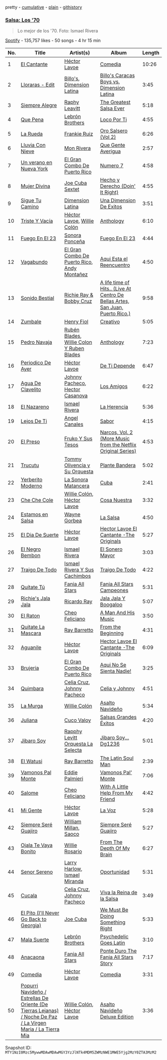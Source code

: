 pretty - [cumulative](/playlists/cumulative/37i9dQZF1DX2zJGRjWhK7Q.md) - [plain](/playlists/plain/37i9dQZF1DX2zJGRjWhK7Q) - [githistory](https://github.githistory.xyz/mackorone/spotify-playlist-archive/blob/main/playlists/plain/37i9dQZF1DX2zJGRjWhK7Q)

### [Salsa: Los '70](https://open.spotify.com/playlist/37i9dQZF1DX2zJGRjWhK7Q)

> Lo mejor de los '70\. Foto: Ismael Rivera

[Spotify](https://open.spotify.com/user/spotify) - 135,757 likes - 50 songs - 4 hr 15 min

| No. | Title | Artist(s) | Album | Length |
|---|---|---|---|---|
| 1 | [El Cantante](https://open.spotify.com/track/1uRXl9FJPkommfTTqXkhRo) | [Héctor Lavoe](https://open.spotify.com/artist/7opp16lU7VM3l2WBdGMYHP) | [Comedia](https://open.spotify.com/album/3TZvhtRWCC83hHykgTmu6G) | 10:26 |
| 2 | [Lloraras \- Edit](https://open.spotify.com/track/4Ke0C7xrEiTCZjVGiJWSAM) | [Billo's](https://open.spotify.com/artist/38zyliF0xdJKS7k1BIEuL6), [Dimension Latina](https://open.spotify.com/artist/2ixSzFmACsZSsx40fXTNYk) | [Billo's Caracas Boys vs\. Dimension Latina](https://open.spotify.com/album/6V8ZCOf6L8taOSseOwrSUu) | 3:45 |
| 3 | [Siempre Alegre](https://open.spotify.com/track/6otJXrhINqJosHnDwFtGj2) | [Raphy Leavitt](https://open.spotify.com/artist/0MEfUKKTbD1V0312mx08JR) | [The Greatest Salsa Ever](https://open.spotify.com/album/4tYWoynGUNW2Hsz1Q2jC9Q) | 5:18 |
| 4 | [Que Pena](https://open.spotify.com/track/7H6TbcATjUfP6gkJ7vxfp5) | [Lebrón Brothers](https://open.spotify.com/artist/3MeSOWo9ZSTe5Esf66uXam) | [Loco Por Ti](https://open.spotify.com/album/4xDo2losNBAidTX68sPdeM) | 4:55 |
| 5 | [La Rueda](https://open.spotify.com/track/5dOWipP9winLed8B0Ajoxa) | [Frankie Ruiz](https://open.spotify.com/artist/4dLvccxeQIM5u80Ri0u9OV) | [Oro Salsero \(Vol 2\)](https://open.spotify.com/album/7hVgZj58AvnzHHzxw3Oqyh) | 6:26 |
| 6 | [Lluvia Con Nieve](https://open.spotify.com/track/1bTfh8IF7GIOuxtQcfXMF4) | [Mon Rivera](https://open.spotify.com/artist/0XnUt52wINQV3RGEWCeDFx) | [Que Gente Averigua](https://open.spotify.com/album/7mpXUilEGA93vFJDrpQEaK) | 2:57 |
| 7 | [Un verano en Nueva York](https://open.spotify.com/track/1q2J8KWeewoqOrZI4a65P9) | [El Gran Combo De Puerto Rico](https://open.spotify.com/artist/6nnspeopmJAG07xOxHmqTu) | [Numero 7](https://open.spotify.com/album/0VaX081B3DVzrDJOxWVqGS) | 4:58 |
| 8 | [Mujer Divina](https://open.spotify.com/track/67MXiEsdYo4tYEwIybqgGG) | [Joe Cuba Sextet](https://open.spotify.com/artist/7glnjTMVq4r8iNugFbuIqj) | [Hecho y Derecho \(Doin' It Right\)](https://open.spotify.com/album/65EJIebSAXNM4Fu1oHnecX) | 4:55 |
| 9 | [Sigue Tu Camino](https://open.spotify.com/track/6K60uL5wHxDSqKgzScPzAn) | [Dimension Latina](https://open.spotify.com/artist/2ixSzFmACsZSsx40fXTNYk) | [Una Dimension De Exitos](https://open.spotify.com/album/6cEzcbjpmhMhkuO22YNOOD) | 3:51 |
| 10 | [Triste Y Vacía](https://open.spotify.com/track/53GPxPUQjOBFIU4SEbQ1ze) | [Héctor Lavoe](https://open.spotify.com/artist/7opp16lU7VM3l2WBdGMYHP), [Willie Colón](https://open.spotify.com/artist/7x5Slu7yTE5icZjNsc3OzW) | [Anthology](https://open.spotify.com/album/4886ILGnNYIFzsgxC6JFLJ) | 6:10 |
| 11 | [Fuego En El 23](https://open.spotify.com/track/60HG3jOvvG7XITdy6F06el) | [Sonora Ponceña](https://open.spotify.com/artist/39qcQ01yJQbaMje70kIiFa) | [Fuego En El 23](https://open.spotify.com/album/4jGQVE5IniOspcAzlyQ95f) | 4:44 |
| 12 | [Vagabundo](https://open.spotify.com/track/3drdfMEzD3EoLCdvAB4bhr) | [El Gran Combo De Puerto Rico](https://open.spotify.com/artist/6nnspeopmJAG07xOxHmqTu), [Andy Montañez](https://open.spotify.com/artist/6RMWFexOHVj5ctezneQH5v) | [Aqui Esta el Reencuentro](https://open.spotify.com/album/2Vpk4g41LQN5eD4A7G48ld) | 4:50 |
| 13 | [Sonido Bestial](https://open.spotify.com/track/682K8AJvxcAaUWgjuQSmmN) | [Richie Ray & Bobby Cruz](https://open.spotify.com/artist/56eTRCwZ13vVWAmrG0dMnq) | [A life time of Hits.\. \(Live At Centro De Bellas Artes, San Juan, Puerto Rico.\)](https://open.spotify.com/album/6ZcpYhA2AErirv2nt3R7U2) | 9:58 |
| 14 | [Zumbale](https://open.spotify.com/track/6M5z2Pca6OuN4l5n5kId3E) | [Henry Fiol](https://open.spotify.com/artist/3mnx8ehcNQEYMFSGXWOaVB) | [Creativo](https://open.spotify.com/album/6tN89OXbeSQoc0YU1zBOlq) | 5:05 |
| 15 | [Pedro Navaja](https://open.spotify.com/track/09PGyODYYlVsL49N7TR914) | [Rubén Blades](https://open.spotify.com/artist/5BwMgvRwlq61SmknvsVIQj), [Willie Colon Y Ruben Blades](https://open.spotify.com/artist/3j2xUU9GSvJLBKhp7maKaO) | [Anthology](https://open.spotify.com/album/1mJroViGaNhgmckqDiIfBU) | 7:23 |
| 16 | [Periodico De Ayer](https://open.spotify.com/track/3Hv1DCU3Z0mPJa7UjqD0IG) | [Héctor Lavoe](https://open.spotify.com/artist/7opp16lU7VM3l2WBdGMYHP) | [De Ti Depende](https://open.spotify.com/album/79ww1pmfO8Y9fvZeSlSHFy) | 6:47 |
| 17 | [Agua De Clavelito](https://open.spotify.com/track/7I9d2fIkGK7r4Wjv4p2EJW) | [Johnny Pacheco](https://open.spotify.com/artist/09947uhj2ZwU9mFXK5v50o), [Hector Casanova](https://open.spotify.com/artist/1xAyYU2KQcA4QaNvVqVdu4) | [Los Amigos](https://open.spotify.com/album/79pbn3RdGDpThPwyZ6PB7g) | 6:22 |
| 18 | [El Nazareno](https://open.spotify.com/track/062vOe8esScYEDw4cPvBxs) | [Ismael Rivera](https://open.spotify.com/artist/788HzQOFhN3mcDo0InBqbJ) | [La Herencia](https://open.spotify.com/album/7C94KIrL1IS3hHQwQ9BbGr) | 5:36 |
| 19 | [Lejos De Ti](https://open.spotify.com/track/1u3myea0ndESXsA2OifxCQ) | [Angel Canales](https://open.spotify.com/artist/4bJWcXUgUrQl4E4ru6VapB) | [Sabor](https://open.spotify.com/album/62j3BsaN0cXPxbvOwvwlhH) | 4:15 |
| 20 | [El Preso](https://open.spotify.com/track/5N8HRh3pKXakJrdxQKMi1j) | [Fruko Y Sus Tesos](https://open.spotify.com/artist/5aAlzehdUM14I4ppq24Xob) | [Narcos, Vol\. 2 \(More Music from the Netflix Original Series\)](https://open.spotify.com/album/0EJRlYjvVcym9K4wrww9vB) | 4:53 |
| 21 | [Trucutu](https://open.spotify.com/track/28FigNLC77a3Bg02MErvFK) | [Tommy Olivencia y Su Orquesta](https://open.spotify.com/artist/60K60Egdxg9rGWcUCI23Qx) | [Plante Bandera](https://open.spotify.com/album/3m28lC1sNHIdKpRAswcoU5) | 5:02 |
| 22 | [Yerberito Moderno](https://open.spotify.com/track/3IguFq76qBArN1TUBmA8dV) | [La Sonora Matancera](https://open.spotify.com/artist/01p7Homi0d4XxZ06f2NYYD) | [Cuba](https://open.spotify.com/album/7C4Ju0QXdGSv9zquXxCktP) | 2:41 |
| 23 | [Che Che Cole](https://open.spotify.com/track/0FriNBfZnUzIAXRkYH1SHH) | [Willie Colón](https://open.spotify.com/artist/7x5Slu7yTE5icZjNsc3OzW), [Héctor Lavoe](https://open.spotify.com/artist/7opp16lU7VM3l2WBdGMYHP) | [Cosa Nuestra](https://open.spotify.com/album/7h9smttvUvPPLLQeRWOPbI) | 3:32 |
| 24 | [Estamos en Salsa](https://open.spotify.com/track/4WkSEWIBJGXYQvPPgFdK64) | [Wayne Gorbea](https://open.spotify.com/artist/0tvNMJ8jl7lHOHv3ykLYvD) | [La Salsa](https://open.spotify.com/album/3xAW3AUVOVmrWFse5Oo25G) | 4:50 |
| 25 | [El Dia De Suerte](https://open.spotify.com/track/0Az3jAeIEImuTugUp33ajY) | [Héctor Lavoe](https://open.spotify.com/artist/7opp16lU7VM3l2WBdGMYHP) | [Hector Lavoe El Cantante \-The Originals](https://open.spotify.com/album/6RPoqtPA2JdEXv7vAeFtj4) | 5:27 |
| 26 | [El Negro Bembon](https://open.spotify.com/track/1xVSHCVq7yfjl3txyq9dsw) | [Ismael Rivera](https://open.spotify.com/artist/788HzQOFhN3mcDo0InBqbJ) | [El Sonero Mayor](https://open.spotify.com/album/2lV3Tmgb4lIv6CbVJKJmjZ) | 3:03 |
| 27 | [Traigo De Todo](https://open.spotify.com/track/4YJY8jFr8QKWKJaJVHqBAH) | [Ismael Rivera Y Sus Cachimbos](https://open.spotify.com/artist/0Hwc5FADPWA6QkkQuUYV93) | [Traigo De Todo](https://open.spotify.com/album/2LcTqOXdADXCBBQd6gcYkJ) | 4:22 |
| 28 | [Quítate Tú](https://open.spotify.com/track/2KOiIR272UwNz61tWNhouU) | [Fania All Stars](https://open.spotify.com/artist/1OdyhpUABf8avaZ9r8nI1u) | [Fania All Stars Campeones](https://open.spotify.com/album/2OY2VLc3Bt8HjtHaIg2hyH) | 5:31 |
| 29 | [Richie's Jala Jala](https://open.spotify.com/track/4Mk7napJbsKzRAs38jy0oK) | [Ricardo Ray](https://open.spotify.com/artist/33nZie2hFLgUG9gUfjTRoq) | [Jala Jala Y Boogaloo](https://open.spotify.com/album/4UnQVmkl3uH5mEBeAvQbjH) | 5:07 |
| 30 | [El Raton](https://open.spotify.com/track/6Zsm8QFqZ4jQhrVnTkzTqA) | [Cheo Feliciano](https://open.spotify.com/artist/1Ypa8o8muvDcgOt1YYtcOC) | [A Man And His Music](https://open.spotify.com/album/5ooBxlDpe7vgUqHlVekC89) | 3:50 |
| 31 | [Quitate La Mascara](https://open.spotify.com/track/4k7UQjVkgyqAJ3pEK511YS) | [Ray Barretto](https://open.spotify.com/artist/2h4ndKS2vRWeFLpq8ARu0D) | [From the Beginning](https://open.spotify.com/album/3nr9RkYkXpSjmuoyK3IosZ) | 4:31 |
| 32 | [Aguanile](https://open.spotify.com/track/3EVhVW2ixQuzt92qmFWGD6) | [Héctor Lavoe](https://open.spotify.com/artist/7opp16lU7VM3l2WBdGMYHP) | [Hector Lavoe El Cantante \-The Originals](https://open.spotify.com/album/6RPoqtPA2JdEXv7vAeFtj4) | 6:09 |
| 33 | [Brujeria](https://open.spotify.com/track/0k1hbeZodoEw34FAdbh8xM) | [El Gran Combo De Puerto Rico](https://open.spotify.com/artist/6nnspeopmJAG07xOxHmqTu) | [Aqui No Se Sienta Nadie!](https://open.spotify.com/album/18m4lag970uk1AMSvaUZmg) | 3:25 |
| 34 | [Quimbara](https://open.spotify.com/track/3GDna1GrUkkjZTaoysolGQ) | [Celia Cruz](https://open.spotify.com/artist/2weA6hhVqTIN2gSn9PUB9U), [Johnny Pacheco](https://open.spotify.com/artist/09947uhj2ZwU9mFXK5v50o) | [Celia y Johnny](https://open.spotify.com/album/3ETmy7JfoqlvAwVg1sopmg) | 4:51 |
| 35 | [La Murga](https://open.spotify.com/track/54xmNCGfRurgboyVUkdyPa) | [Willie Colón](https://open.spotify.com/artist/7x5Slu7yTE5icZjNsc3OzW) | [Asalto Navideño](https://open.spotify.com/album/6s2mOYixTdw49iz5CAObaI) | 5:34 |
| 36 | [Juliana](https://open.spotify.com/track/4HORNZa8fdeg2pjJBm51Zz) | [Cuco Valoy](https://open.spotify.com/artist/0RdKPjwSwfx6jqqdgkyGmE) | [Salsas Grandes Éxitos](https://open.spotify.com/album/5TZ0b6WVre1uW94NxmI4WP) | 4:20 |
| 37 | [Jibaro Soy](https://open.spotify.com/track/26KRkeRDHUH73zwgohnoDv) | [Rapphy Levitt Orquesta La Selecta](https://open.spotify.com/artist/2iKZL4iDwGCUUqZcG5okOg) | [Jibaro Soy..\. Dg1236](https://open.spotify.com/album/3QoLk4smlcw55snXcRwGTP) | 5:01 |
| 38 | [El Watusi](https://open.spotify.com/track/3eBkq0Q62N2CXuJzoC0ZyE) | [Ray Barretto](https://open.spotify.com/artist/2h4ndKS2vRWeFLpq8ARu0D) | [The Latin Soul Man](https://open.spotify.com/album/5eJb5vJaEkFhyYYnPeIltG) | 2:39 |
| 39 | [Vamonos Pal Monte](https://open.spotify.com/track/5HUQRpjXwRKcXGqxTaO7ld) | [Eddie Palmieri](https://open.spotify.com/artist/2VviFtXYreO6Zn9n8Ibk6C) | [Vamonos Pal' Monte](https://open.spotify.com/album/5H4Hl0KVngkCy1h6Z7jrYM) | 7:06 |
| 40 | [Salome](https://open.spotify.com/track/2DHrS1przbyBmf6Pf22v8R) | [Cheo Feliciano](https://open.spotify.com/artist/1Ypa8o8muvDcgOt1YYtcOC) | [With A Little Help From My Friend](https://open.spotify.com/album/0XmKZ22TgWZ2c1X7dxWPAw) | 4:42 |
| 41 | [Mi Gente](https://open.spotify.com/track/5K9yjxT0XGQbmD5GzjmqYz) | [Héctor Lavoe](https://open.spotify.com/artist/7opp16lU7VM3l2WBdGMYHP) | [La Voz](https://open.spotify.com/album/2Y2Kj57DPjmxAVgDRhLxrx) | 5:28 |
| 42 | [Siempre Seré Guajiro](https://open.spotify.com/track/2PQMhXmBx5h2jDsgZYHTfx) | [William Millan](https://open.spotify.com/artist/2RYP0CUL9ezyuVt13yMzVj), [Saoco](https://open.spotify.com/artist/5w8CzZs1645N7nVRmbVdF1) | [Siempre Seré Guajiro](https://open.spotify.com/album/5a7isqzKSbZ8ugfrqq8d8d) | 5:27 |
| 43 | [Ojala Te Vaya Bonito](https://open.spotify.com/track/44vubYg1sbgD5Sn8qzeHOH) | [Willie Rosario](https://open.spotify.com/artist/24qSVomYxpfAFwzBnKCc8J) | [From The Depth Of My Brain](https://open.spotify.com/album/5BksQA5f2rlGWZWOne9Kav) | 6:27 |
| 44 | [Senor Sereno](https://open.spotify.com/track/4DP2GpPC1F8tFyGRMY4fbA) | [Larry Harlow](https://open.spotify.com/artist/2PGJmP6AvSCQ7pKBOjrg8J), [Ismael Miranda](https://open.spotify.com/artist/5S3BxZrK4hYN3fwsw8oumq) | [Oportunidad](https://open.spotify.com/album/2HeEHgCPC1b1mPUBfv37rK) | 5:31 |
| 45 | [Cucala](https://open.spotify.com/track/068Vh4J8cy4k5YyIBXRfwK) | [Celia Cruz](https://open.spotify.com/artist/2weA6hhVqTIN2gSn9PUB9U), [Johnny Pacheco](https://open.spotify.com/artist/09947uhj2ZwU9mFXK5v50o) | [Viva la Reina de la Salsa](https://open.spotify.com/album/39MP5U6g9wL90ieQzXWAb7) | 3:49 |
| 46 | [El Pito \(I'll Never Go Back to Georgia\)](https://open.spotify.com/track/123DhY52I0k5RVbJyGUwt9) | [Joe Cuba](https://open.spotify.com/artist/5MlfccEEOw6kihsT8eQtbh) | [We Must Be Doing Something Right](https://open.spotify.com/album/0e6r15KH883uqbc8iWqpyC) | 5:33 |
| 47 | [Mala Suerte](https://open.spotify.com/track/0K3LgduOVcSi9Z75bcbihT) | [Lebrón Brothers](https://open.spotify.com/artist/3MeSOWo9ZSTe5Esf66uXam) | [Psychedelic Goes Latin](https://open.spotify.com/album/4p88woLM8wg52uaMXCWc8j) | 3:10 |
| 48 | [Anacaona](https://open.spotify.com/track/7wYjQQeClyDQAug88iyMco) | [Fania All Stars](https://open.spotify.com/artist/1OdyhpUABf8avaZ9r8nI1u) | [Ponte Duro The Fania All Stars Story](https://open.spotify.com/album/4934XFQ9ZYdoK3R42MEwcv) | 7:17 |
| 49 | [Comedia](https://open.spotify.com/track/2HEtouKKbiZSOnZJmYj1h0) | [Héctor Lavoe](https://open.spotify.com/artist/7opp16lU7VM3l2WBdGMYHP) | [Comedia](https://open.spotify.com/album/3TZvhtRWCC83hHykgTmu6G) | 3:31 |
| 50 | [Popurri Navideño / Estrellas De Oriente \(De Tierras Lejanas\) / Noche De Paz / La Virgen Maria / La Tierra Mia](https://open.spotify.com/track/7nmQRUWNptOVlHlxDAYMWE) | [Willie Colón](https://open.spotify.com/artist/7x5Slu7yTE5icZjNsc3OzW), [Héctor Lavoe](https://open.spotify.com/artist/7opp16lU7VM3l2WBdGMYHP) | [Asalto Navideño Deluxe Edition](https://open.spotify.com/album/5anrfHL63mx1v31grZcTbo) | 3:36 |

Snapshot ID: `MTY1NzI0Mzc5MywwMDAwMDAwMGY3YzJlNTk4MDM5ZWMzNWE1MWE5Yjg2MzY0ZTA3MzM2`
